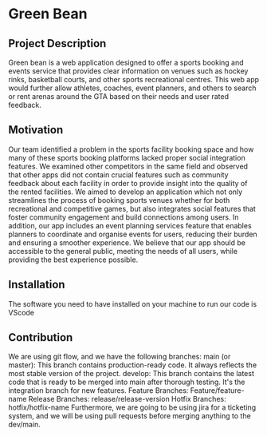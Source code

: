 # Green Bean

## Project Description
Green bean is a web application designed to offer a sports booking and events service that provides clear information on venues such as hockey rinks, basketball courts, and other sports recreational centres. This web app would further allow athletes, coaches, event planners, and others to search or rent arenas around the GTA based on their needs and user rated feedback.

## Motivation
Our team identified a problem in the sports facility booking space and how many of these sports booking platforms lacked proper social integration features. We examined other competitors in the same field and observed that other apps did not contain crucial features such as community feedback about each facility in order to provide insight into the quality of the rented facilities. We aimed to develop an application which not only streamlines the process of booking sports venues whether for both recreational and competitive games, but also integrates social features that foster community engagement and build connections among users. In addition, our app includes an event planning services feature that enables planners to coordinate and organise events for users, reducing their burden and ensuring a smoother experience. We believe that our app should be accessible to the general public, meeting the needs of all users, while providing the best experience possible.

## Installation
The software you need to have installed on your machine to run our code is VScode

## Contribution
We are using git flow, and we have the following branches: 
main (or master): This branch contains production-ready code. It always reflects the most stable version of the project.
develop: This branch contains the latest code that is ready to be merged into main after thorough testing. It's the integration branch for new features.
Feature Branches: Feature/feature-name
Release Branches: release/release-version
Hotfix Branches: hotfix/hotfix-name
Furthermore, we are going to be using jira for a ticketing system, and we will be using pull requests before merging anything to the dev/main.
